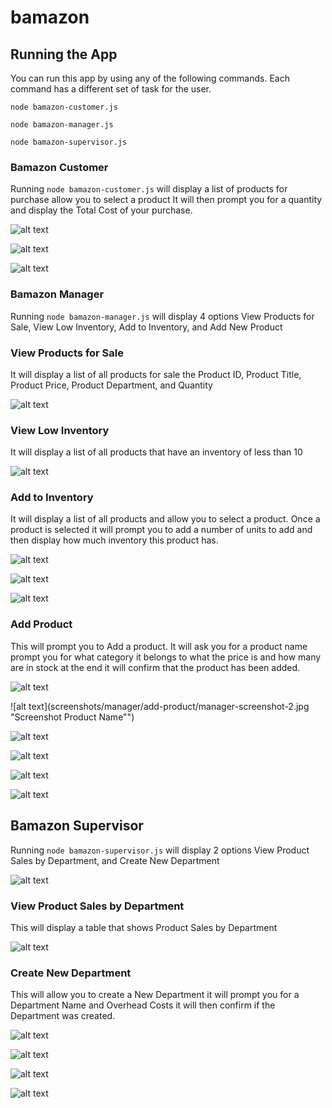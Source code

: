 # bamazon

## Running the App

You can run this app by using any of the following commands. Each command has a different set of task for the user.

```
node bamazon-customer.js
```

```
node bamazon-manager.js
```

```
node bamazon-supervisor.js
```

### Bamazon Customer

Running `node bamazon-customer.js` will display a list of products for purchase allow you to select a product It will then prompt you for a quantity and display the Total Cost of your purchase.

![alt text](screenshots/customer/customer-screenshot-1.jpg "Screenshot Products for Purchase")

![alt text](screenshots/customer/customer-screenshot-2.jpg "Screenshot Quantity")

![alt text](screenshots/customer/customer-screenshot-3.jpg "Screenshot Total Cost of Purchase")

### Bamazon Manager

Running `node bamazon-manager.js` will display 4 options View Products for Sale, View Low Inventory, Add to Inventory, and Add New Product

### View Products for Sale

It will display a list of all products for sale the Product ID, Product Title, Product Price, Product Department, and Quantity

![alt text](screenshots/manager/for-sale/manager-screenshot-1.jpg "Screenshot Products for Sale")

### View Low Inventory

It will display a list of all products that have an inventory of less than 10

![alt text](screenshots/manager/low-inventory/manager-screenshot-1.jpg "Screenshot Products Low Inventory")

### Add to Inventory

It will display a list of all products and allow you to select a product. Once a product is selected it will prompt you to add a number of units to add and then display how much inventory this product has. 

![alt text](screenshots/manager/add-inventory/manager-screenshot-1.jpg "Screenshot Select Product")

![alt text](screenshots/manager/add-inventory/manager-screenshot-2.jpg "Screenshot Units to add")

![alt text](screenshots/manager/add-inventory/manager-screenshot-3.jpg "Screenshot Total Inventory")

### Add Product

This will prompt you to Add a product. It will ask you for a product name prompt you for what category it belongs to what the price is and how many are in stock at the end it will confirm that the product has been added.

![alt text](screenshots/manager/add-product/manager-screenshot-1.jpg "Screenshot Product Name")

![alt text](screenshots/manager/add-product/manager-screenshot-2.jpg "Screenshot Product Name"")

![alt text](screenshots/manager/add-product/manager-screenshot-3.jpg "Screenshot Product Category")

![alt text](screenshots/manager/add-product/manager-screenshot-4.jpg "Screenshot Product Price")

![alt text](screenshots/manager/add-product/manager-screenshot-5.jpg "Screenshot Product Stock")

![alt text](screenshots/manager/add-product/manager-screenshot-6.jpg "Screenshot Product Added")

## Bamazon Supervisor

Running `node bamazon-supervisor.js` will display 2 options View Product Sales by Department, and Create New Department

![alt text](screenshots/supervisor/supervisor-screenshot-task.jpg "Screenshot Supervisor Task")

### View Product Sales by Department

This will display a table that shows Product Sales by Department

![alt text](screenshots/supervisor/sales-department/supervisor-screenshot-1.jpg "Screenshot Sales by Department")


### Create New Department

This will allow you to create a New Department it will prompt you for a Department Name and Overhead Costs it will then confirm if the Department was created.

![alt text](screenshots/supervisor/create-department/supervisor-screenshot-1.jpg "Screenshot Sales by Department")

![alt text](screenshots/supervisor/create-department/supervisor-screenshot-2.jpg "Screenshot Sales by Department")

![alt text](screenshots/supervisor/create-department/supervisor-screenshot-3.jpg "Screenshot Sales by Department")

![alt text](screenshots/supervisor/create-department/supervisor-screenshot-4.jpg "Screenshot Sales by Department")